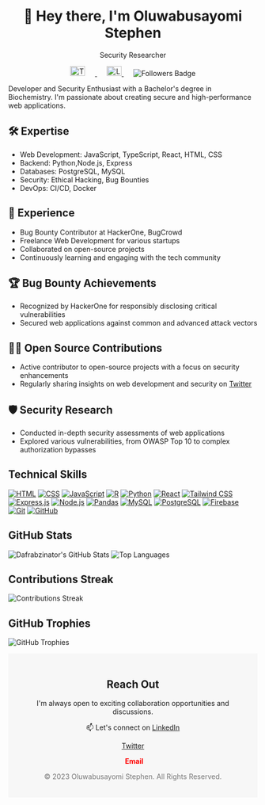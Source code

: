 <div align="center">
  <h1>👋 Hey there, I'm Oluwabusayomi Stephen</h1>
  <p>Security Researcher</p>
  <p>
    <a href="https://twitter.com/dafrabs" target="_blank">
    <img src="https://cdn.jsdelivr.net/gh/devicons/devicon/icons/twitter/twitter-original.svg" alt="Twitter Logo" width="30" height="20" style="margin-right: 20px;">
  </a>
  <a href="http://linkedin.com/in/oluwabusayomi-s-orosunlegan-6a0144263" target="_blank">
    <img src="https://cdn.jsdelivr.net/gh/devicons/devicon/icons/linkedin/linkedin-original.svg" alt="LinkedIn Logo" width="30" height=" 20" style="margin-left: 20px;">
  </a>
  <img src="https://img.shields.io/github/followers/Dafrabzinator?style=social" alt="Followers Badge" style="margin-left: 20px;">
  </p>
</div>

 Developer and Security Enthusiast with a Bachelor's degree in Biochemistry. I'm passionate about creating secure and high-performance web applications. 

## 🛠️ Expertise

- Web Development: JavaScript, TypeScript, React, HTML, CSS
- Backend: Python,Node.js, Express
- Databases: PostgreSQL, MySQL
- Security: Ethical Hacking, Bug Bounties
- DevOps: CI/CD, Docker

## 💼 Experience

- Bug Bounty Contributor at HackerOne, BugCrowd
- Freelance Web Development for various startups
- Collaborated on open-source projects
- Continuously learning and engaging with the tech community

## 🏆 Bug Bounty Achievements

- Recognized by HackerOne for responsibly disclosing critical vulnerabilities
- Secured web applications against common and advanced attack vectors

## 👨‍💻 Open Source Contributions

- Active contributor to open-source projects with a focus on security enhancements
- Regularly sharing insights on web development and security on [Twitter](https://twitter.com/dafrabs)

## 🛡️ Security Research

- Conducted in-depth security assessments of web applications
- Explored various vulnerabilities, from OWASP Top 10 to complex authorization bypasses


## Technical Skills

[![HTML](https://skillicons.dev/icons?i=html)](https://developer.mozilla.org/en-US/docs/Web/HTML)
[![CSS](https://skillicons.dev/icons?i=css)](https://developer.mozilla.org/en-US/docs/Web/CSS)
[![JavaScript](https://skillicons.dev/icons?i=js)](https://developer.mozilla.org/en-US/docs/Web/JavaScript)
[![R](https://skillicons.dev/icons?i=r)](https://www.r-project.org/)
[![Python](https://skillicons.dev/icons?i=python)](https://www.python.org/)
[![React](https://skillicons.dev/icons?i=react)](https://reactjs.org/)
[![Tailwind CSS](https://skillicons.dev/icons?i=tailwind)](https://tailwindcss.com/)
[![Express.js](https://skillicons.dev/icons?i=express)](https://expressjs.com/)
[![Node.js](https://skillicons.dev/icons?i=nodejs)](https://nodejs.org/)
[![Pandas](https://skillicons.dev/icons?i=pandas)](https://pandas.pydata.org/)
[![MySQL](https://skillicons.dev/icons?i=mysql)](https://www.mysql.com/)
[![PostgreSQL](https://skillicons.dev/icons?i=postgresql)](https://www.postgresql.org/)
[![Firebase](https://skillicons.dev/icons?i=firebase)](https://firebase.google.com/)
[![Git](https://skillicons.dev/icons?i=git)](https://git-scm.com/)
[![GitHub](https://skillicons.dev/icons?i=github)](https://github.com/)
<!-- ... and so on for other skills -->

## GitHub Stats

![Dafrabzinator's GitHub Stats](https://github-readme-stats.vercel.app/api?username=Dafrabzinator&show_icons=true&theme=dark)
![Top Languages](https://github-readme-stats.vercel.app/api/top-langs/?username=Dafrabzinator&layout=compact&theme=dark)

## Contributions Streak

![Contributions Streak](https://github-readme-streak-stats.herokuapp.com/?user=Dafrabzinator&theme=dark)

## GitHub Trophies

![GitHub Trophies](https://github-profile-trophy.vercel.app/?username=Dafrabzinator&theme=onedark)

<footer style="background-color: #f7f7f7; padding: 20px;">
  <div style="text-align: center;">
    <h2>Reach Out</h2>
    <p>I'm always open to exciting collaboration opportunities and discussions.</p>
    <p>
      📫 Let's connect on <a href="https://www.linkedin.com/in/Oluwabusayomi-s-orosunlegan-6a0144263" target="_blank">LinkedIn</a><br>
      <p><a href="https://twitter.com/dafrabs" target="_blank">Twitter</a></p>
      <a href="mailto:Oluwabusayomidafrabzinator@gmail.com">
        <i class="far fa-envelope" style="color: #f00; font-size: 20px; margin-right: 5px;"></i>
      </a>
      <a href="mailto:Oluwabusayomidafrabzinator@gmail.com" style="color: #f00; font-weight: bold; text-decoration: none; vertical-align: middle;">Email</a>
    </p>
    <p style="font-size: 14px; color: #777;">&copy; 2023 Oluwabusayomi Stephen. All Rights Reserved.</p>
  </div>
</footer>




